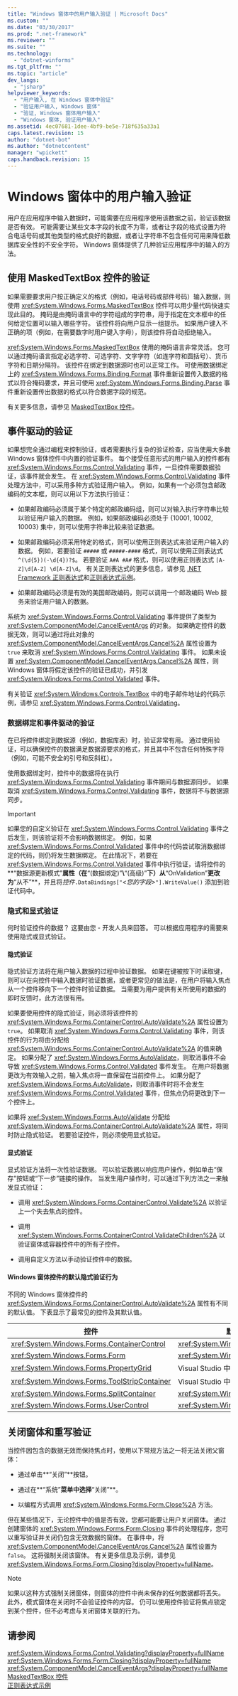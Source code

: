 ```yaml
---
title: "Windows 窗体中的用户输入验证 | Microsoft Docs"
ms.custom: ""
ms.date: "03/30/2017"
ms.prod: ".net-framework"
ms.reviewer: ""
ms.suite: ""
ms.technology: 
  - "dotnet-winforms"
ms.tgt_pltfrm: ""
ms.topic: "article"
dev_langs: 
  - "jsharp"
helpviewer_keywords: 
  - "用户输入, 在 Windows 窗体中验证"
  - "验证用户输入, Windows 窗体"
  - "验证, Windows 窗体用户输入"
  - "Windows 窗体, 验证用户输入"
ms.assetid: 4ec07681-1dee-4bf9-be5e-718f635a33a1
caps.latest.revision: 15
author: "dotnet-bot"
ms.author: "dotnetcontent"
manager: "wpickett"
caps.handback.revision: 15
---
```

# Windows 窗体中的用户输入验证
用户在应用程序中输入数据时，可能需要在应用程序使用该数据之前，验证该数据是否有效。  可能需要让某些文本字段的长度不为零，或者让字段的格式设置为符合电话号码或其他类型的格式良好的数据，或者让字符串不包含任何可用来降低数据库安全性的不安全字符。  Windows 窗体提供了几种验证应用程序中的输入的方法。  
  
## 使用 MaskedTextBox 控件的验证  
 如果需要要求用户按正确定义的格式（例如，电话号码或部件号码）输入数据，则使用 <xref:System.Windows.Forms.MaskedTextBox> 控件可以用少量代码快速实现此目的。  掩码是由掩码语言中的字符组成的字符串，用于指定在文本框中的任何给定位置可以输入哪些字符。  该控件将向用户显示一组提示。  如果用户键入不正确的项（例如，在需要数字时用户键入字母），则该控件将自动拒绝输入。  
  
 <xref:System.Windows.Forms.MaskedTextBox> 使用的掩码语言非常灵活。  您可以通过掩码语言指定必选字符、可选字符、文字字符（如连字符和圆括号）、货币字符和日期分隔符。  该控件在绑定到数据源时也可以正常工作。  可使用数据绑定上的 <xref:System.Windows.Forms.Binding.Format> 事件重新设置传入数据的格式以符合掩码要求，并且可使用 <xref:System.Windows.Forms.Binding.Parse> 事件重新设置传出数据的格式以符合数据字段的规范。  
  
 有关更多信息，请参见 [MaskedTextBox 控件](../../../docs/framework/winforms/controls/maskedtextbox-control-windows-forms.md)。  
  
## 事件驱动的验证  
 如果想完全通过编程来控制验证，或者需要执行复杂的验证检查，应当使用大多数 Windows 窗体控件中内置的验证事件。  每个接受任意形式的用户输入的控件都有 <xref:System.Windows.Forms.Control.Validating> 事件，一旦控件需要数据验证，该事件就会发生。  在 <xref:System.Windows.Forms.Control.Validating> 事件处理方法中，可以采用多种方式验证用户输入。  例如，如果有一个必须包含邮政编码的文本框，则可以用以下方法执行验证：  
  
-   如果邮政编码必须属于某个特定的邮政编码组，则可以对输入执行字符串比较以验证用户输入的数据。  例如，如果邮政编码必须处于 {10001, 10002, 10003} 集中，则可以使用字符串比较来验证数据。  
  
-   如果邮政编码必须采用特定的格式，则可以使用正则表达式来验证用户输入的数据。  例如，若要验证 `#####` 或 `#####-####` 格式，则可以使用正则表达式 `^(\d{5})(-\d{4})?$`。  若要验证 `A#A #A#` 格式，则可以使用正则表达式 `[A-Z]\d[A-Z] \d[A-Z]\d`。  有关正则表达式的更多信息，请参见 [.NET Framework 正则表达式](../../../docs/standard/base-types/regular-expressions.md)和[正则表达式示例](../../../docs/standard/base-types/regular-expression-examples.md)。  
  
-   如果邮政编码必须是有效的美国邮政编码，则可以调用一个邮政编码 Web 服务来验证用户输入的数据。  
  
 系统为 <xref:System.Windows.Forms.Control.Validating> 事件提供了类型为 <xref:System.ComponentModel.CancelEventArgs> 的对象。  如果确定控件的数据无效，则可以通过将此对象的 <xref:System.ComponentModel.CancelEventArgs.Cancel%2A> 属性设置为 `true` 来取消 <xref:System.Windows.Forms.Control.Validating> 事件。  如果未设置 <xref:System.ComponentModel.CancelEventArgs.Cancel%2A> 属性，则 Windows 窗体将假定该控件的验证已成功，并引发 <xref:System.Windows.Forms.Control.Validated> 事件。  
  
 有关验证 <xref:System.Windows.Controls.TextBox> 中的电子邮件地址的代码示例，请参见 <xref:System.Windows.Forms.Control.Validating>。  
  
### 数据绑定和事件驱动的验证  
 在已将控件绑定到数据源（例如，数据库表）时，验证非常有用。  通过使用验证，可以确保控件的数据满足数据源要求的格式，并且其中不包含任何特殊字符（例如，可能不安全的引号和反斜杠）。  
  
 使用数据绑定时，控件中的数据将在执行 <xref:System.Windows.Forms.Control.Validating> 事件期间与数据源同步。  如果取消 <xref:System.Windows.Forms.Control.Validating> 事件，数据将不与数据源同步。  
  
> [!IMPORTANT]
>  如果您的自定义验证在 <xref:System.Windows.Forms.Control.Validating> 事件之后发生，则该验证将不会影响数据绑定。  例如，如果 <xref:System.Windows.Forms.Control.Validated> 事件中的代码尝试取消数据绑定的代码，则仍将发生数据绑定。  在此情况下，若要在 <xref:System.Windows.Forms.Control.Validated> 事件中执行验证，请将控件的**“数据源更新模式”**属性（在**“\(数据绑定\)”**\\**“\(高级\)”**下）从**“OnValidation”**更改为**“从不”**，并且将*控件*`.DataBindings["`*\<您的字段\>*`"].WriteValue()` 添加到验证代码中。  
  
### 隐式和显式验证  
 何时验证控件的数据？  这要由您 \- 开发人员来回答。  可以根据应用程序的需要来使用隐式或显式验证。  
  
#### 隐式验证  
 隐式验证方法将在用户输入数据的过程中验证数据。  如果在键被按下时读取键，则可以在向控件中输入数据时验证数据，或者更常见的做法是，在用户将输入焦点从一个控件移向下一个控件时验证数据。  当需要为用户提供有关所使用的数据的即时反馈时，此方法很有用。  
  
 如果要使用控件的隐式验证，则必须将该控件的 <xref:System.Windows.Forms.ContainerControl.AutoValidate%2A> 属性设置为 `true`。  如果取消 <xref:System.Windows.Forms.Control.Validating> 事件，则该控件的行为将由分配给 <xref:System.Windows.Forms.ContainerControl.AutoValidate%2A> 的值来确定。  如果分配了 <xref:System.Windows.Forms.AutoValidate>，则取消事件不会导致 <xref:System.Windows.Forms.Control.Validated> 事件发生。  在用户将数据更改为有效输入之前，输入焦点将一直保留在当前控件上。  如果分配了 <xref:System.Windows.Forms.AutoValidate>，则取消事件时将不会发生 <xref:System.Windows.Forms.Control.Validated> 事件，但焦点仍将更改到下一个控件上。  
  
 如果将 <xref:System.Windows.Forms.AutoValidate> 分配给 <xref:System.Windows.Forms.ContainerControl.AutoValidate%2A> 属性，将同时防止隐式验证。  若要验证控件，则必须使用显式验证。  
  
#### 显式验证  
 显式验证方法将一次性验证数据。  可以验证数据以响应用户操作，例如单击“保存”按钮或“下一步”链接的操作。  当发生用户操作时，可以通过下列方法之一来触发显式验证：  
  
-   调用 <xref:System.Windows.Forms.ContainerControl.Validate%2A> 以验证上一个失去焦点的控件。  
  
-   调用 <xref:System.Windows.Forms.ContainerControl.ValidateChildren%2A> 以验证窗体或容器控件中的所有子控件。  
  
-   调用自定义方法以手动验证控件中的数据。  
  
#### Windows 窗体控件的默认隐式验证行为  
 不同的 Windows 窗体控件的 <xref:System.Windows.Forms.ContainerControl.AutoValidate%2A> 属性有不同的默认值。  下表显示了最常见的控件及其默认值。  
  
|控件|默认验证行为|  
|--------|------------|  
|<xref:System.Windows.Forms.ContainerControl>|<xref:System.Windows.Forms.AutoValidate>|  
|<xref:System.Windows.Forms.Form>|<xref:System.Windows.Forms.AutoValidate>|  
|<xref:System.Windows.Forms.PropertyGrid>|Visual Studio 中不公开的属性|  
|<xref:System.Windows.Forms.ToolStripContainer>|Visual Studio 中不公开的属性|  
|<xref:System.Windows.Forms.SplitContainer>|<xref:System.Windows.Forms.AutoValidate>|  
|<xref:System.Windows.Forms.UserControl>|<xref:System.Windows.Forms.AutoValidate>|  
  
## 关闭窗体和重写验证  
 当控件因包含的数据无效而保持焦点时，使用以下常规方法之一将无法关闭父窗体：  
  
-   通过单击**“关闭”**按钮。  
  
-   通过在**“系统”**菜单中选择**“关闭”**。  
  
-   以编程方式调用 <xref:System.Windows.Forms.Form.Close%2A> 方法。  
  
 但在某些情况下，无论控件中的值是否有效，您都可能要让用户关闭窗体。  通过创建窗体的 <xref:System.Windows.Forms.Form.Closing> 事件的处理程序，您可以重写验证并关闭仍包含无效数据的窗体。  在事件中，将 <xref:System.ComponentModel.CancelEventArgs.Cancel%2A> 属性设置为 `false`。  这将强制关闭该窗体。  有关更多信息及示例，请参见<xref:System.Windows.Forms.Form.Closing?displayProperty=fullName>。  
  
> [!NOTE]
>  如果以这种方式强制关闭窗体，则窗体的控件中尚未保存的任何数据都将丢失。  此外，模式窗体在关闭时不会验证控件的内容。  仍可以使用控件验证将焦点锁定到某个控件，但不必考虑与关闭窗体关联的行为。  
  
## 请参阅  
 <xref:System.Windows.Forms.Control.Validating?displayProperty=fullName>   
 <xref:System.Windows.Forms.Form.Closing?displayProperty=fullName>   
 <xref:System.ComponentModel.CancelEventArgs?displayProperty=fullName>   
 [MaskedTextBox 控件](../../../docs/framework/winforms/controls/maskedtextbox-control-windows-forms.md)   
 [正则表达式示例](../../../docs/standard/base-types/regular-expression-examples.md)